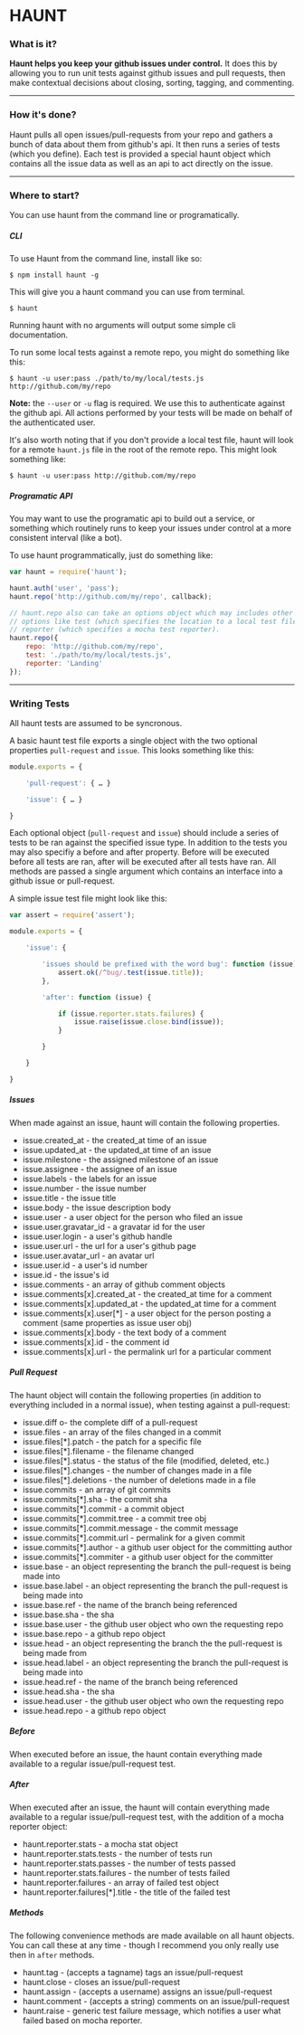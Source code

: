 # HAUNT

### What is it?

**Haunt helps you keep your github issues under control.** It does this by allowing you to run unit tests against github issues and pull requests, then make contextual decisions about closing, sorting, tagging, and commenting.

---
### How it's done?

Haunt pulls all open issues/pull-requests from your repo and gathers a bunch of data about them from github's api. It then runs a series of tests (which you define). Each test is provided a special haunt object which contains all the issue data as well as an api to act directly on the issue.

---
### Where to start?

You can use haunt from the command line or programatically.

##### CLI

To use Haunt from the command line, install like so:

    $ npm install haunt -g

This will give you a haunt command you can use from terminal.

    $ haunt

Running haunt with no arguments will output some simple cli documentation.

To run some local tests against a remote repo, you might do something like this:

    $ haunt -u user:pass ./path/to/my/local/tests.js http://github.com/my/repo

**Note:** the `--user` or `-u` flag is required. We use this to authenticate against the github api. All actions performed by your tests will be made on behalf of the authenticated user.

It's also worth noting that if you don't provide a local test file, haunt will look for a remote `haunt.js` file in the root of the remote repo. This might look something like:

    $ haunt -u user:pass http://github.com/my/repo

##### Programatic API

You may want to use the programatic api to build out a service, or something which routinely runs to keep your issues under control at a more consistent interval (like a bot).

To use haunt programmatically, just do something like:

```js
var haunt = require('haunt');

haunt.auth('user', 'pass');
haunt.repo('http://github.com/my/repo', callback);

// haunt.repo also can take an options object which may includes other optional 
// options like test (which specifies the location to a local test file) or
// reporter (which specifies a mocha test reporter).
haunt.repo({
    repo: 'http://github.com/my/repo', 
    test: './path/to/my/local/tests.js',
    reporter: 'Landing'
});
```

---
### Writing Tests

All haunt tests are assumed to be syncronous.

A basic haunt test file exports a single object with the two optional properties `pull-request` and `issue`. This looks something like this:

```js
module.exports = {

    'pull-request': { … }

    'issue': { … }

}
```

Each optional object (`pull-request` and `issue`) should include a series of tests to be ran against the specified issue type. In addition to the tests you may also specifiy a before and after property. Before will be executed before all tests are ran, after will be executed after all tests have ran. All methods are passed a single argument which contains an interface into a github issue or pull-request.

A simple issue test file might look like this:

```js
var assert = require('assert');

module.exports = {

    'issue': {

        'issues should be prefixed with the word bug': function (issue) {
            assert.ok(/^bug/.test(issue.title));
        },

        'after': function (issue) {

            if (issue.reporter.stats.failures) {
                issue.raise(issue.close.bind(issue));
            }

        }

    }

}
```

##### Issues

When made against an issue, haunt will contain the following properties.

+ issue.created_at - the created_at time of an issue
+ issue.updated_at - the updated_at time of an issue
+ issue.milestone - the assigned milestone of an issue
+ issue.assignee - the assignee of an issue
+ issue.labels - the labels for an issue
+ issue.number - the issue number
+ issue.title - the issue title
+ issue.body - the issue description body
+ issue.user - a user object for the person who filed an issue
+ issue.user.gravatar_id - a gravatar id for the user
+ issue.user.login - a user's github handle
+ issue.user.url - the url for a user's github page
+ issue.user.avatar_url - an avatar url
+ issue.user.id - a user's id number
+ issue.id - the issue's id
+ issue.comments - an array of github comment objects
+ issue.comments[x].created_at - the created_at time for a comment
+ issue.comments[x].updated_at - the updated_at time for a comment
+ issue.comments[x].user[*] - a user object for the person posting a comment (same properties as issue user obj)
+ issue.comments[x].body - the text body of a comment
+ issue.comments[x].id - the comment id
+ issue.comments[x].url - the permalink url for a particular comment


##### Pull Request

The haunt object will contain the following properties (in addition to everything included in a normal issue), when testing against a pull-request:

+ issue.diff o- the complete diff of a pull-request
+ issue.files - an array of the files changed in a commit
+ issue.files[*].patch - the patch for a specific file
+ issue.files[*].filename - the filename changed
+ issue.files[*].status - the status of the file (modified, deleted, etc.)
+ issue.files[*].changes - the number of changes made in a file
+ issue.files[*].deletions - the number of deletions made in a file
+ issue.commits - an array of git commits
+ issue.commits[*].sha - the commit sha
+ issue.commits[*].commit - a commit object
+ issue.commits[*].commit.tree - a commit tree obj
+ issue.commits[*].commit.message - the commit message
+ issue.commits[*].commit.url - permalink for a given commit
+ issue.commits[*].author - a github user object for the committing author
+ issue.commits[*].commiter - a github user object for the committer
+ issue.base - an object representing the branch the pull-request is being made into
+ issue.base.label - an object representing the branch the pull-request is being made into
+ issue.base.ref - the name of the branch being referenced
+ issue.base.sha - the sha
+ issue.base.user - the github user object who own the requesting repo
+ issue.base.repo - a github repo object
+ issue.head - an object representing the branch the the pull-request is being made from
+ issue.head.label - an object representing the branch the pull-request is being made into
+ issue.head.ref - the name of the branch being referenced
+ issue.head.sha - the sha
+ issue.head.user - the github user object who own the requesting repo
+ issue.head.repo - a github repo object

##### Before

When executed before an issue, the haunt contain everything made available to a regular issue/pull-request test.

##### After

When executed after an issue, the haunt will contain everything made available to a regular issue/pull-request test, with the addition of a mocha reporter object:

+ haunt.reporter.stats - a mocha stat object
+ haunt.reporter.stats.tests - the number of tests run
+ haunt.reporter.stats.passes - the number of tests passed
+ haunt.reporter.stats.failures - the number of tests failed
+ haunt.reporter.failures - an array of failed test object
+ haunt.reporter.failures[*].title - the title of the failed test

##### Methods

The following convenience methods are made available on all haunt objects. You can call these at any time - though I recommend you only really use then in `after` methods.

+ haunt.tag - (accepts a tagname) tags an issue/pull-request
+ haunt.close - closes an issue/pull-request
+ haunt.assign - (accepts a username) assigns an issue/pull-request
+ haunt.comment - (accepts a string) comments on an issue/pull-request
+ haunt.raise - generic test failure message, which notifies a user what failed based on mocha reporter.